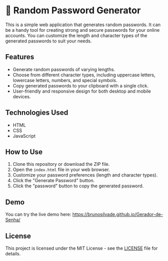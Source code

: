 # :key: Random Password Generator


This is a simple web application that generates random passwords. It can be a handy tool for creating strong and secure passwords for your online accounts. You can customize the length and character types of the generated passwords to suit your needs.

## Features

- Generate random passwords of varying lengths.
- Choose from different character types, including uppercase letters, lowercase letters, numbers, and special symbols.
- Copy generated passwords to your clipboard with a single click.
- User-friendly and responsive design for both desktop and mobile devices.

## Technologies Used

- HTML
- CSS
- JavaScript

## How to Use

1. Clone this repository or download the ZIP file.
2. Open the `index.html` file in your web browser.
3. Customize your password preferences (length and character types).
4. Click the "Generate Password" button.
5. Click the "password" button to copy the generated password.

## Demo

You can try the live demo here: https://brunosilvade.github.io/Gerador-de-Senha/

## License

This project is licensed under the MIT License - see the [LICENSE](LICENSE) file for details.

